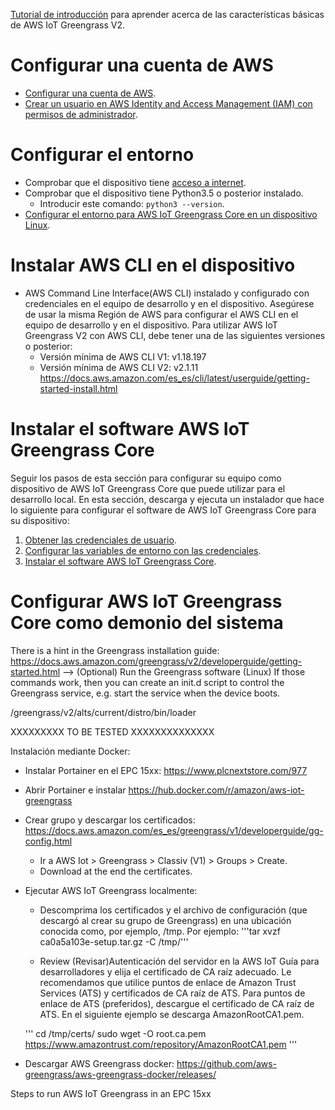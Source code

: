 [Tutorial de introducción](https://docs.aws.amazon.com/es_es/greengrass/v2/developerguide/getting-started.html) para aprender acerca de las características básicas de AWS IoT Greengrass V2.


# Configurar una cuenta de AWS
- [Configurar una cuenta de AWS](https://github.com/JaviPxc/AwsOnPlcnext/blob/main/docs/AWS_account_config.md#configurar-una-cuenta-de-aws).
- [Crear un usuario en AWS Identity and Access Management (IAM) con permisos de administrador](https://github.com/JaviPxc/AwsOnPlcnext/blob/main/docs/AWS_account_config.md#crear-un-usuario-administrador-y-añadir-el-usuario-a-un-grupo-de-administradores).

# Configurar el entorno
- Comprobar que el dispositivo tiene [acceso a internet](https://github.com/JaviPxc/LinuxOnPLCnext/blob/main/Comprobar_acceso_a_internet.md).
- Comprobar que el dispositivo tiene Python3.5 o posterior instalado.
   - Introducir este comando: ```python3 --version```.
- [Configurar el entorno para AWS IoT Greengrass Core en un dispositivo Linux](https://github.com/JaviPxc/AwsOnPlcnext/blob/main/docs/AWS_device_env_config.md#configurar-el-entorno-en-un-dispositivo-linux).

# Instalar AWS CLI en el dispositivo
   - AWS Command Line Interface(AWS CLI) instalado y configurado con credenciales en el equipo de desarrollo y en el dispositivo. Asegúrese de usar la misma Región de AWS para configurar el AWS CLI en el equipo de desarrollo y en el dispositivo. Para utilizar AWS IoT Greengrass V2 con AWS CLI, debe tener una de las siguientes versiones o posterior:
      - Versión mínima de AWS CLI V1: v1.18.197
      - Versión mínima de AWS CLI V2: v2.1.11
https://docs.aws.amazon.com/es_es/cli/latest/userguide/getting-started-install.html

# Instalar el software AWS IoT Greengrass Core
Seguir los pasos de esta sección para configurar su equipo como dispositivo de AWS IoT Greengrass Core que puede utilizar para el desarrollo local. En esta sección, descarga y ejecuta un instalador que hace lo siguiente para configurar el software de AWS IoT Greengrass Core para su dispositivo:
1. [Obtener las credenciales de usuario](https://github.com/JaviPxc/AwsOnPlcnext/blob/main/docs/AWS_account_greengrass_config.md).
2. [Configurar las variables de entorno con las credenciales](https://github.com/JaviPxc/AwsOnPlcnext/blob/main/docs/AWS_device_greengrass_env_config.md).
3. [Instalar el software AWS IoT Greengrass Core](https://github.com/JaviPxc/AwsOnPlcnext/blob/main/docs/AWS_device_greengrass_install_core.md).

# Configurar AWS IoT Greengrass Core como demonio del sistema
There is a hint in the Greengrass installation guide:
https://docs.aws.amazon.com/greengrass/v2/developerguide/getting-started.html --> (Optional) Run the Greengrass software (Linux)
If those commands work, then you can create an init.d script to control the Greengrass service, e.g. start the service when the device boots.

/greengrass/v2/alts/current/distro/bin/loader












XXXXXXXXX   TO BE TESTED XXXXXXXXXXXXXX




Instalación mediante Docker:
- Instalar Portainer en el EPC 15xx: https://www.plcnextstore.com/977
- Abrir Portainer e instalar https://hub.docker.com/r/amazon/aws-iot-greengrass 
- Crear grupo y descargar los certificados: https://docs.aws.amazon.com/es_es/greengrass/v1/developerguide/gg-config.html
  - Ir a AWS Iot > Greengrass > Classiv (V1) > Groups > Create.
  - Download at the end the certificates.
  
- Ejecutar AWS IoT Greengrass localmente:
   - Descomprima los certificados y el archivo de configuración (que descargó al crear su grupo de Greengrass) en una ubicación conocida como, por ejemplo, /tmp. Por ejemplo:
     '''tar xvzf ca0a5a103e-setup.tar.gz -C /tmp/'''
  
   - Review (Revisar)Autenticación del servidor en la AWS IoT Guía para desarrolladores y elija el certificado de CA raíz adecuado. 
   Le recomendamos que utilice puntos de enlace de Amazon Trust Services (ATS) y certificados de CA raíz de ATS.
   Para puntos de enlace de ATS (preferidos), descargue el certificado de CA raíz de ATS. En el siguiente ejemplo se descarga AmazonRootCA1.pem.

   '''
   cd /tmp/certs/
   sudo wget -O root.ca.pem https://www.amazontrust.com/repository/AmazonRootCA1.pem
   '''



- Descargar AWS Greengrass docker:  https://github.com/aws-greengrass/aws-greengrass-docker/releases/


Steps to run AWS IoT Greengrass in an EPC 15xx

